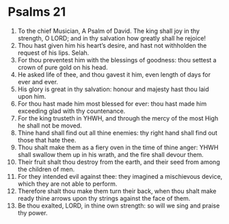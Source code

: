 ﻿# Psalms 21
1. To the chief Musician, A Psalm of David. The king shall joy in thy strength, O LORD; and in thy salvation how greatly shall he rejoice! 
2. Thou hast given him his heart’s desire, and hast not withholden the request of his lips. Selah. 
3. For thou preventest him with the blessings of goodness: thou settest a crown of pure gold on his head. 
4. He asked life of thee, and thou gavest it him, even length of days for ever and ever. 
5. His glory is great in thy salvation: honour and majesty hast thou laid upon him. 
6. For thou hast made him most blessed for ever: thou hast made him exceeding glad with thy countenance. 
7. For the king trusteth in YHWH, and through the mercy of the most High he shall not be moved. 
8. Thine hand shall find out all thine enemies: thy right hand shall find out those that hate thee. 
9. Thou shalt make them as a fiery oven in the time of thine anger: YHWH shall swallow them up in his wrath, and the fire shall devour them. 
10. Their fruit shalt thou destroy from the earth, and their seed from among the children of men. 
11. For they intended evil against thee: they imagined a mischievous device, which they are not able to perform. 
12. Therefore shalt thou make them turn their back, when thou shalt make ready thine arrows upon thy strings against the face of them. 
13. Be thou exalted, LORD, in thine own strength: so will we sing and praise thy power. 
